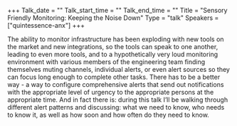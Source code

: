 +++
Talk_date = ""
Talk_start_time = ""
Talk_end_time = ""
Title = "Sensory Friendly Monitoring: Keeping the Noise Down"
Type = "talk"
Speakers = ["quintessence-anx"]
+++

The ability to monitor infrastructure has been exploding with new tools on the market and new integrations, so the tools can speak to one another, leading to even more tools, and to a hypothetically very loud monitoring environment with various members of the engineering team finding themselves muting channels, individual alerts, or even alert sources so they can focus long enough to complete other tasks. There has to be a better way - a way to configure comprehensive alerts that send out notifications with the appropriate level of urgency to the appropriate persons at the appropriate time. And in fact there is: during this talk I’ll be walking through different alert patterns and discussing: what we need to know, who needs to know it, as well as how soon and how often do they need to know.

